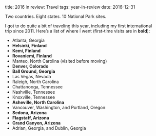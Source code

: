 title: 2016 in review: Travel
tags: year-in-review
date: 2016-12-31


Two countries. Eight states. 10 National Park sites.

I got to do quite a bit of traveling this year, including my first international
trip since 2011. Here’s a list of where I went (first-time visits are in **bold**):

  * Atlanta, Georgia
  * **Helsinki, Finland**
  * **Kemi, Finland**
  * **Rovaniemi, Finland**
  * Manteo, North Carolina (visited before moving)
  * **Denver, Colorado**
  * **Ball Ground, Georgia**
  * Las Vegas, Nevada
  * Raleigh, North Carolina
  * Chattanooga, Tennessee
  * Nashville, Tennessee
  * Knoxville, Tennessee
  * **Asheville, North Carolina**
  * Vancouver, Washington, and
    Portland, Oregon
  * **Sedona, Arizona**
  * **Flagstaff, Arizona**
  * **Grand Canyon, Arizona**
  * Adrian, Georgia, and
    Dublin, Georgia
